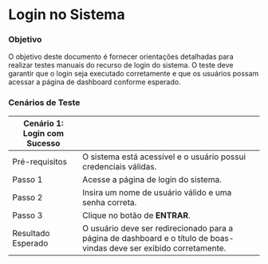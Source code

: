 # Login no Sistema

### Objetivo

O objetivo deste documento é fornecer orientações detalhadas para realizar testes manuais do recurso de login do sistema. O teste deve garantir que o login seja executado corretamente e que os usuários possam acessar a página de dashboard conforme esperado.

### Cenários de Teste

| Cenário 1: Login com Sucesso |  |
| ---------------------------- | -- |
| Pré-requisitos | O sistema está acessível e o usuário possui credenciais válidas. |
| Passo 1 | Acesse a página de login do sistema. |
| Passo 2 | Insira um nome de usuário válido e uma senha correta. |
| Passo 3 | Clique no botão de **ENTRAR**. |
| Resultado Esperado | O usuário deve ser redirecionado para a página de dashboard e o título de boas-vindas deve ser exibido corretamente. |

